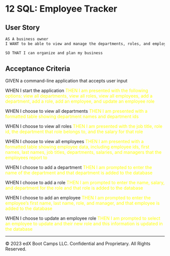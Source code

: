 # 12 SQL: Employee Tracker

## User Story

```md
AS A business owner
I WANT to be able to view and manage the departments, roles, and employees in my company

SO THAT I can organize and plan my business
```

## Acceptance Criteria

GIVEN a command-line application that accepts user input

WHEN I start the application
<span style="color:yellow;">THEN I am presented with the following options: view all departments, view all roles, view all employees, add a department, add a role, add an employee, and update an employee role</span>

WHEN I choose to view all departments
<span style="color:yellow;">THEN I am presented with a formatted table showing department names and department ids</span>

WHEN I choose to view all roles
<span style="color:yellow;">THEN I am presented with the job title, role id, the department that role belongs to, and the salary for that role</span>

WHEN I choose to view all employees
<span style="color:yellow;">THEN I am presented with a formatted table showing employee data, including employee ids, first names, last names, job titles, departments, salaries, and managers that the employees report to</span>

WHEN I choose to add a department
<span style="color:yellow;">THEN I am prompted to enter the name of the department and that department is added to the database</span>

WHEN I choose to add a role
<span style="color:yellow;">THEN I am prompted to enter the name, salary, and department for the role and that role is added to the database</span>

WHEN I choose to add an employee
<span style="color:yellow;">THEN I am prompted to enter the employee’s first name, last name, role, and manager, and that employee is added to the database</span>

WHEN I choose to update an employee role
<span style="color:yellow;">THEN I am prompted to select an employee to update and their new role and this information is updated in the database</span>

- - -
© 2023 edX Boot Camps LLC. Confidential and Proprietary. All Rights Reserved.